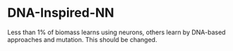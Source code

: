 # DNA-Inspired-NN
Less than 1% of biomass learns using neurons, others learn by DNA-based approaches and mutation. This should be changed.
